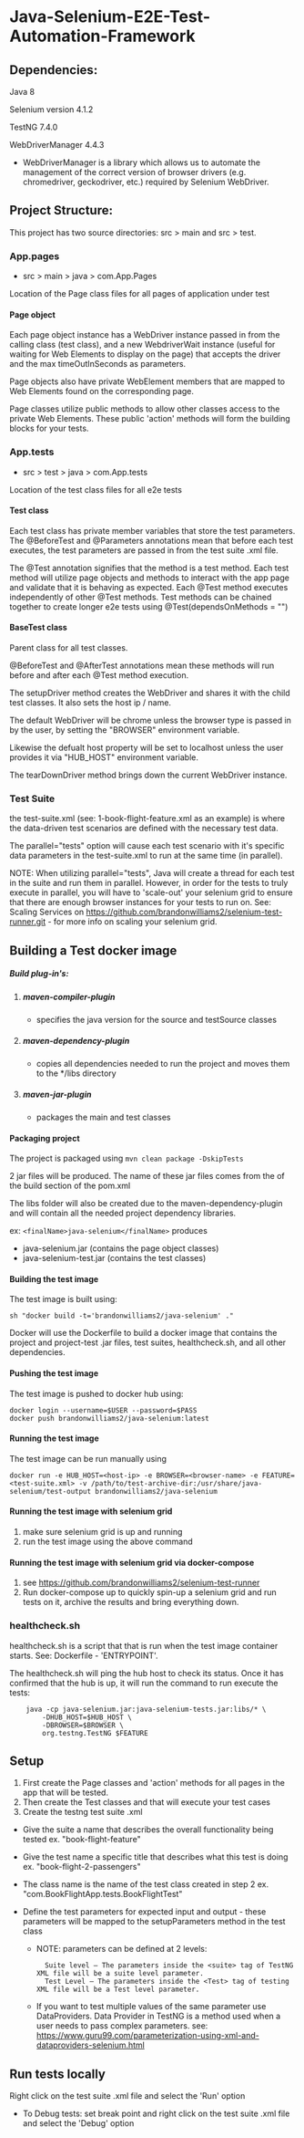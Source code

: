 # Java-Selenium-E2E-Test-Automation-Framework

## Dependencies:
Java 8

Selenium version 4.1.2

TestNG 7.4.0

WebDriverManager 4.4.3 
- WebDriverManager is a library which allows us to automate the management of the correct version of browser drivers (e.g. chromedriver, geckodriver, etc.) required by Selenium WebDriver.

## Project Structure:

This project has two source directories: src > main and src > test. 

### App.pages
- src > main > java > com.App.Pages
 
 Location of the Page class files for all pages of application under test

#### Page object
Each page object instance has a WebDriver instance passed in from the calling class (test class), and a new WebdriverWait instance (useful for waiting for Web Elements to display on the page) that accepts the driver and the max timeOutInSeconds as parameters.

Page objects also have private WebElement members that are mapped to Web Elements found on the corresponding page.

Page classes utilize public methods to allow other classes access to the private Web Elements. These public 'action' methods will form the building blocks for your tests.

### App.tests
- src > test > java > com.App.tests

Location of the test class files for all e2e tests

#### Test class
Each test class has private member variables that store the test parameters. The @BeforeTest and @Parameters annotations mean that before each test executes, the test parameters are passed in from the test suite .xml file. 

The @Test annotation signifies that the method is a test method. Each test method will utilize page objects and methods to interact with the app page and validate that it is behaving as expected. Each @Test method executes independently of other @Test methods. Test methods can be chained together to create longer e2e tests using @Test(dependsOnMethods = "<preceding-test-method-name>")

#### BaseTest class
Parent class for all test classes.

@BeforeTest and @AfterTest annotations mean these methods will run before and after each @Test method execution. 

The setupDriver method creates the WebDriver and shares it with the child test classes. It also sets the host ip / name.

The default WebDriver will be chrome unless the browser type is passed in by the user, by setting the "BROWSER" environment variable.

Likewise the defualt host property will be set to localhost unless the user provides it via "HUB_HOST" environment variable.

The tearDownDriver method brings down the current WebDriver instance.

### Test Suite
the test-suite.xml (see: 1-book-flight-feature.xml as an example) is where the data-driven test scenarios are defined with the necessary test data.

The parallel="tests" option will cause each test scenario with it's specific data parameters in the test-suite.xml to run at the same time (in parallel).

NOTE: When utilizing parallel="tests", Java will create a thread for each test in the suite and run them in parallel. However, in order for the tests to truly execute in parallel, you will have to 'scale-out' your selenium grid to ensure that there are enough browser instances for your tests to run on. See: Scaling Services on https://github.com/brandonwilliams2/selenium-test-runner.git - for more info on scaling your selenium grid.

## Building a Test docker image

##### Build plug-in's:

1. ##### maven-compiler-plugin
    - specifies the java version for the source and testSource classes

2. ##### maven-dependency-plugin
    - copies all dependencies needed to run the project and moves them to the */libs directory

3. ##### maven-jar-plugin
    - packages the main and test classes 

#### Packaging project
The project is packaged using `mvn clean package -DskipTests`

2 jar files will be produced. The name of these jar files comes from the <finalName> of the build section of the pom.xml

The libs folder will also be created due to the maven-dependency-plugin and will contain all the needed project dependency libraries.

ex: `<finalName>java-selenium</finalName>` produces
- java-selenium.jar (contains the page object classes)
- java-selenium-test.jar (contains the test classes)

#### Building the test image
The test image is built using: 
```
sh "docker build -t='brandonwilliams2/java-selenium' ."
```

Docker will use the Dockerfile to build a docker image that contains the project and project-test .jar files, test suites, healthcheck.sh, and all other dependencies.

#### Pushing the test image
The test image is pushed to docker hub using:
 ```
 docker login --username=$USER --password=$PASS
 docker push brandonwilliams2/java-selenium:latest
```

#### Running the test image
The test image can be run manually using 
``` 
docker run -e HUB_HOST=<host-ip> -e BROWSER=<browser-name> -e FEATURE=<test-suite.xml> -v /path/to/test-archive-dir:/usr/share/java-selenium/test-output brandonwilliams2/java-selenium
```

#### Running the test image with selenium grid
1. make sure selenium grid is up and running
2. run the test image using the above command

#### Running the test image with selenium grid via docker-compose
1. see https://github.com/brandonwilliams2/selenium-test-runner
2. Run docker-compose up to quickly spin-up a selenium grid and run tests on it, archive the results and bring everything down.

### healthcheck.sh

healthcheck.sh is a script that that is run when the test image container starts. See: Dockerfile - 'ENTRYPOINT'.

The healthcheck.sh will ping the hub host to check its status. Once it has confirmed that the hub is up, it will run the command to run execute the tests:

```
    java -cp java-selenium.jar:java-selenium-tests.jar:libs/* \
        -DHUB_HOST=$HUB_HOST \
        -DBROWSER=$BROWSER \
        org.testng.TestNG $FEATURE
```


## Setup
1. First create the Page classes and 'action' methods for all pages in the app that will be tested.
2. Then create the Test classes and that will execute your test cases
3. Create the testng test suite .xml 
- Give the suite a name that describes the overall functionality being tested ex. "book-flight-feature"
- Give the test name a specific title that describes what this test is doing ex. "book-flight-2-passengers"
- The class name is the name of the test class created in step 2 ex. "com.BookFlightApp.tests.BookFlightTest"
- Define the test parameters for expected input and output - these parameters will be mapped to the setupParameters method in the test class

    - NOTE: parameters can be defined at 2 levels:
            
            Suite level – The parameters inside the <suite> tag of TestNG XML file will be a suite level parameter.
            Test Level — The parameters inside the <Test> tag of testing XML file will be a Test level parameter.
    - If you want to test multiple values of the same parameter use DataProviders. Data Provider in TestNG is a method used when a user needs to pass complex parameters. see: https://www.guru99.com/parameterization-using-xml-and-dataproviders-selenium.html

## Run tests locally
Right click on the test suite .xml file and select the 'Run' option
* To Debug tests: set break point and right click on the test suite .xml file and select the 'Debug' option





